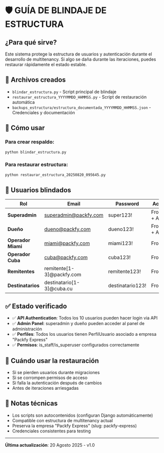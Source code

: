 # 🛡️ GUÍA DE BLINDAJE DE ESTRUCTURA

## ¿Para qué sirve?

Este sistema protege la estructura de usuarios y autenticación durante el desarrollo de multitenancy. Si algo se daña durante las iteraciones, puedes restaurar rápidamente el estado estable.

## 📁 Archivos creados

- `blindar_estructura.py` - Script principal de blindaje
- `restaurar_estructura_YYYYMMDD_HHMMSS.py` - Script de restauración automática
- `backups_estructura/estructura_documentada_YYYYMMDD_HHMMSS.json` - Credenciales y documentación

## 🔄 Cómo usar

### Para crear respaldo:

```bash
python blindar_estructura.py
```

### Para restaurar estructura:

```bash
python restaurar_estructura_20250820_095645.py
```

## 👥 Usuarios blindados

| Rol                | Email                     | Password         | Acceso           |
| ------------------ | ------------------------- | ---------------- | ---------------- |
| **Superadmin**     | superadmin@packfy.com     | super123!        | Frontend + Admin |
| **Dueño**          | dueno@packfy.com          | dueno123!        | Frontend + Admin |
| **Operador Miami** | miami@packfy.com          | miami123!        | Frontend         |
| **Operador Cuba**  | cuba@packfy.com           | cuba123!         | Frontend         |
| **Remitentes**     | remitente[1-3]@packfy.com | remitente123!    | Frontend         |
| **Destinatarios**  | destinatario[1-3]@cuba.cu | destinatario123! | Frontend         |

## ✅ Estado verificado

- ✅ **API Authentication**: Todos los 10 usuarios pueden hacer login via API
- ✅ **Admin Panel**: superadmin y dueño pueden acceder al panel de administración
- ✅ **Perfiles**: Todos los usuarios tienen PerfilUsuario asociado a empresa "Packfy Express"
- ✅ **Permisos**: is_staff/is_superuser configurados correctamente

## 🚨 Cuándo usar la restauración

- Si se pierden usuarios durante migraciones
- Si se corrompen permisos de acceso
- Si falla la autenticación después de cambios
- Antes de iteraciones arriesgadas

## 🔧 Notas técnicas

- Los scripts son autocontenidos (configuran Django automáticamente)
- Compatible con estructura de multitenancy actual
- Preserva la empresa "Packfy Express" (slug: packfy-express)
- Credenciales consistentes para testing

---

**Última actualización**: 20 Agosto 2025 - v1.0
